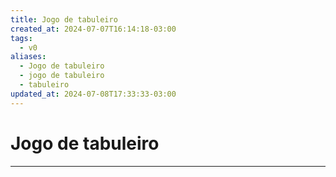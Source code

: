 ```yaml
---
title: Jogo de tabuleiro
created_at: 2024-07-07T16:14:18-03:00
tags:
  - v0
aliases:
  - Jogo de tabuleiro
  - jogo de tabuleiro
  - tabuleiro
updated_at: 2024-07-08T17:33:33-03:00
---
```

# Jogo de tabuleiro
----

